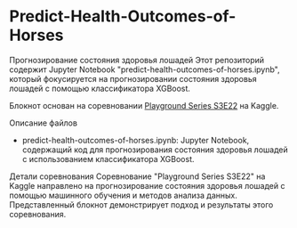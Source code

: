 # Predict-Health-Outcomes-of-Horses
Прогнозирование состояния здоровья лошадей
Этот репозиторий содержит Jupyter Notebook "predict-health-outcomes-of-horses.ipynb", который фокусируется на прогнозировании состояния здоровья лошадей с помощью классификатора XGBoost.

Блокнот основан на соревновании [Playground Series S3E22](https://www.kaggle.com/competitions/playground-series-s3e22/overview) на Kaggle.

Описание файлов
- predict-health-outcomes-of-horses.ipynb: Jupyter Notebook, содержащий код для прогнозирования состояния здоровья лошадей с использованием классификатора XGBoost.

Детали соревнования
Соревнование "Playground Series S3E22" на Kaggle направлено на прогнозирование состояния здоровья лошадей с помощью машинного обучения и методов анализа данных. Представленный блокнот демонстрирует подход и результаты этого соревнования.
